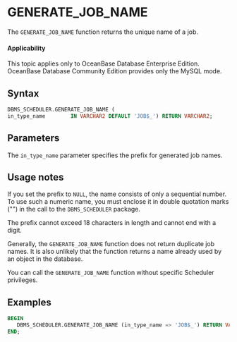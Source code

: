 # GENERATE_JOB_NAME

The `GENERATE_JOB_NAME` function returns the unique name of a job.

<main id="notice" >
    <h4>Applicability</h4>
    <p>This topic applies only to OceanBase Database Enterprise Edition. OceanBase Database Community Edition provides only the MySQL mode. </p>
  </main>

## Syntax

```sql
DBMS_SCHEDULER.GENERATE_JOB_NAME (
in_type_name        IN VARCHAR2 DEFAULT 'JOB$_') RETURN VARCHAR2;
```

## Parameters

The `in_type_name` parameter specifies the prefix for generated job names.

## Usage notes

If you set the prefix to `NULL`, the name consists of only a sequential number. To use such a numeric name, you must enclose it in double quotation marks ("") in the call to the `DBMS_SCHEDULER` package.

The prefix cannot exceed 18 characters in length and cannot end with a digit.

Generally, the `GENERATE_JOB_NAME` function does not return duplicate job names. It is also unlikely that the function returns a name already used by an object in the database.

You can call the `GENERATE_JOB_NAME` function without specific Scheduler privileges.

## Examples

```sql
BEGIN
   DBMS_SCHEDULER.GENERATE_JOB_NAME (in_type_name => 'JOB$_') RETURN VARCHAR2;
END;
```
